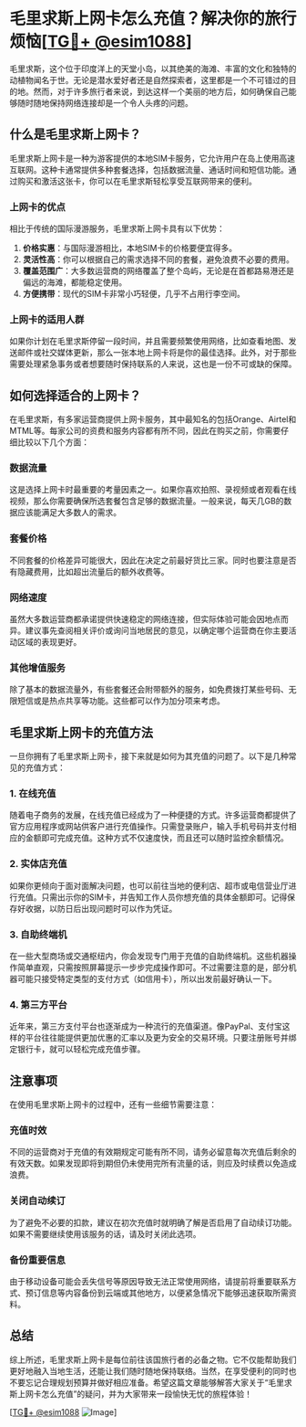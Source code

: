 # 毛里求斯上网卡怎么充值？解决你的旅行烦恼[[TG💪+ @esim1088](https://t.me/s/esim1088)]

毛里求斯，这个位于印度洋上的天堂小岛，以其绝美的海滩、丰富的文化和独特的动植物闻名于世。无论是潜水爱好者还是自然探索者，这里都是一个不可错过的目的地。然而，对于许多旅行者来说，到达这样一个美丽的地方后，如何确保自己能够随时随地保持网络连接却是一个令人头疼的问题。

## 什么是毛里求斯上网卡？

毛里求斯上网卡是一种为游客提供的本地SIM卡服务，它允许用户在岛上使用高速互联网。这种卡通常提供多种套餐选择，包括数据流量、通话时间和短信功能。通过购买和激活这张卡，你可以在毛里求斯轻松享受互联网带来的便利。

### 上网卡的优点

相比于传统的国际漫游服务，毛里求斯上网卡具有以下优势：

1. **价格实惠**：与国际漫游相比，本地SIM卡的价格要便宜得多。
2. **灵活性高**：你可以根据自己的需求选择不同的套餐，避免浪费不必要的费用。
3. **覆盖范围广**：大多数运营商的网络覆盖了整个岛屿，无论是在首都路易港还是偏远的海滩，都能稳定使用。
4. **方便携带**：现代的SIM卡非常小巧轻便，几乎不占用行李空间。

### 上网卡的适用人群

如果你计划在毛里求斯停留一段时间，并且需要频繁使用网络，比如查看地图、发送邮件或社交媒体更新，那么一张本地上网卡将是你的最佳选择。此外，对于那些需要处理紧急事务或者想要随时保持联系的人来说，这也是一份不可或缺的保障。

## 如何选择适合的上网卡？

在毛里求斯，有多家运营商提供上网卡服务，其中最知名的包括Orange、Airtel和MTML等。每家公司的资费和服务内容都有所不同，因此在购买之前，你需要仔细比较以下几个方面：

### 数据流量

这是选择上网卡时最重要的考量因素之一。如果你喜欢拍照、录视频或者观看在线视频，那么你需要确保所选套餐包含足够的数据流量。一般来说，每天几GB的数据应该能满足大多数人的需求。

### 套餐价格

不同套餐的价格差异可能很大，因此在决定之前最好货比三家。同时也要注意是否有隐藏费用，比如超出流量后的额外收费等。

### 网络速度

虽然大多数运营商都承诺提供快速稳定的网络连接，但实际体验可能会因地点而异。建议事先查阅相关评价或询问当地居民的意见，以确定哪个运营商在你主要活动区域的表现更好。

### 其他增值服务

除了基本的数据流量外，有些套餐还会附带额外的服务，如免费拨打某些号码、无限短信或是热点共享等功能。这些都可以作为加分项来考虑。

## 毛里求斯上网卡的充值方法

一旦你拥有了毛里求斯上网卡，接下来就是如何为其充值的问题了。以下是几种常见的充值方式：

### 1. 在线充值

随着电子商务的发展，在线充值已经成为了一种便捷的方式。许多运营商都提供了官方应用程序或网站供客户进行充值操作。只需登录账户，输入手机号码并支付相应的金额即可完成充值。这种方式不仅速度快，而且还可以随时监控余额情况。

### 2. 实体店充值

如果你更倾向于面对面解决问题，也可以前往当地的便利店、超市或电信营业厅进行充值。只需出示你的SIM卡，并告知工作人员你想充值的具体金额即可。记得保存好收据，以防日后出现问题时可以作为凭证。

### 3. 自助终端机

在一些大型商场或交通枢纽内，你会发现专门用于充值的自助终端机。这些机器操作简单直观，只需按照屏幕提示一步步完成操作即可。不过需要注意的是，部分机器可能只接受特定类型的支付方式（如信用卡），所以出发前最好确认一下。

### 4. 第三方平台

近年来，第三方支付平台也逐渐成为一种流行的充值渠道。像PayPal、支付宝这样的平台往往能提供更加优惠的汇率以及更为安全的交易环境。只要注册账号并绑定银行卡，就可以轻松完成充值步骤。

## 注意事项

在使用毛里求斯上网卡的过程中，还有一些细节需要注意：

### 充值时效

不同的运营商对于充值的有效期规定可能有所不同，请务必留意每次充值后剩余的有效天数。如果发现即将到期但仍未使用完所有流量的话，则应及时续费以免造成浪费。

### 关闭自动续订

为了避免不必要的扣款，建议在初次充值时就明确了解是否启用了自动续订功能。如果不需要继续使用该服务的话，请及时关闭此选项。

### 备份重要信息

由于移动设备可能会丢失信号等原因导致无法正常使用网络，请提前将重要联系方式、预订信息等内容备份到云端或其他地方，以便紧急情况下能够迅速获取所需资料。

## 总结

综上所述，毛里求斯上网卡是每位前往该国旅行者的必备之物。它不仅能帮助我们更好地融入当地生活，还能让我们随时随地保持联络。当然，在享受便利的同时也不要忘记合理规划预算并做好相应准备。希望这篇文章能够解答大家关于“毛里求斯上网卡怎么充值”的疑问，并为大家带来一段愉快无忧的旅程体验！

[[TG💪+ @esim1088](https://t.me/s/esim1088) ![Image](https://i.postimg.cc/4NQfJmqS/Snipaste-2025-05-13-00-14-12.png)]